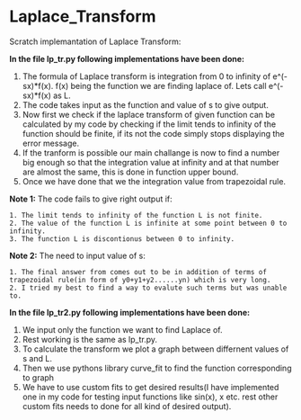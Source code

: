 # Laplace_Transform
Scratch implemantation of Laplace Transform:

**In the file lp_tr.py following implementations have been done:**
1. The formula of Laplace transform is integration from 0 to infinity of e^(-sx)*f(x). f(x) being the function we are finding laplace of. Lets call e^(-sx)*f(x) as L.
2. The code takes input as the function and value of s to give output.
3. Now first we check if the laplace transform of given function can be calculated by my code by checking if the limit tends to infinity of the function should be finite, if its not the code simply stops displaying the error message.
4. If the tranform is possible our main challange is now to find a number big enough so that the integration value at infinity and at that number are almost the same, this is done in function upper bound.
5. Once we have done that we the integration value from trapezoidal rule.

   
**Note 1:** The code fails to give right output if:

    1. The limit tends to infinity of the function L is not finite.
    2. The value of the function L is infinite at some point between 0 to infinity.
    3. The function L is discontionus between 0 to infinity.
   
**Note 2:** The need to input value of s:

    1. The final answer from comes out to be in addition of terms of trapezoidal rule(in form of y0+y1+y2......yn) which is very long.
    2. I tried my best to find a way to evalute such terms but was unable to.

  **In the file lp_tr2.py following implementations have been done:**
  1. We input only the function we want to find Laplace of.
  2. Rest working is the same as lp_tr.py.
  3. To calculate the transform we plot a graph between differnent values of s and L.
  4. Then we use pythons library curve_fit to find the function corresponding to graph
  5. We have to use custom fits to get desired results(I have implemented one in my code for testing input functions like sin(x), x etc. rest other custom fits needs to done for all kind of desired output).
